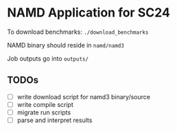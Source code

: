 # NAMD Application for SC24

To download benchmarks: `./download_benchmarks`

NAMD binary should reside in `namd/namd3`

Job outputs go into `outputs/`

## TODOs

- [ ] write download script for namd3 binary/source
- [ ] write compile script
- [ ] migrate run scripts
- [ ] parse and interpret results
